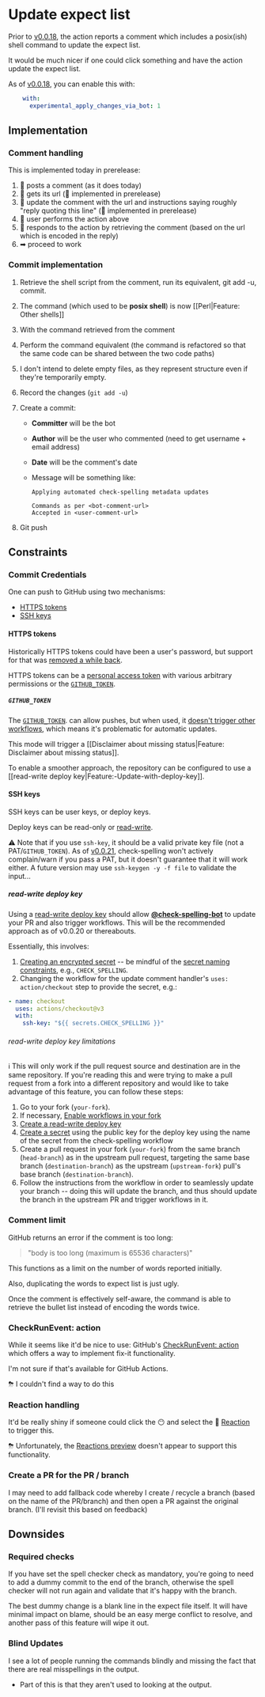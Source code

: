 # Update expect list

Prior to [v0.0.18](https://github.com/check-spelling/check-spelling/releases/tag/v0.0.18), the action reports a comment which includes a posix(ish) shell command to update the expect list.

It would be much nicer if one could click something and have the action update the expect list.

As of [v0.0.18](https://github.com/check-spelling/check-spelling/releases/tag/v0.0.18), you can enable this with:

```yaml
    with:
      experimental_apply_changes_via_bot: 1
```

## Implementation

### Comment handling

This is implemented today in prerelease:

1. 🤖 posts a comment (as it does today)
1. 🤖 gets its url (🌟 implemented in prerelease)
1. 🤖 update the comment with the url and instructions saying roughly "reply quoting this line" (🌟 implemented in prerelease)
1. 🤺 user performs the action above
1. 🤖 responds to the action by retrieving the comment (based on the url which is encoded in the reply)
1. ➡ proceed to work

### Commit implementation

1. Retrieve the shell script from the comment, run its equivalent, git add -u, commit.
1. The command (which used to be **posix shell**) is now [[Perl|Feature: Other shells]]
1. With the command retrieved from the comment
1. Perform the command equivalent (the command is refactored so that the same code can be shared between the two code paths)
1. I don't intend to delete empty files, as they represent structure even if they're temporarily empty.
1. Record the changes (`git add -u`)
1. Create a commit:

   - **Committer** will be the bot
   - **Author** will be the user who commented (need to get username + email address)
   - **Date** will be the comment's date
   - Message will be something like:

     ```
     Applying automated check-spelling metadata updates

     Commands as per <bot-comment-url>
     Accepted in <user-comment-url>
     ```

1. Git push

## Constraints

### Commit Credentials

One can push to GitHub using two mechanisms:

- [HTTPS tokens](#https-tokens)
- [SSH keys](#ssh-keys)

#### HTTPS tokens

Historically HTTPS tokens could have been a user's password, but support for that was [removed a while back](https://github.blog/2020-12-15-token-authentication-requirements-for-git-operations/).

HTTPS tokens can be a [personal access token](https://docs.github.com/en/authentication/keeping-your-account-and-data-secure/creating-a-personal-access-token) with various arbitrary permissions or the [`GITHUB_TOKEN`](#github_token).

##### `GITHUB_TOKEN`

The [`GITHUB_TOKEN`](https://docs.github.com/en/actions/security-guides/automatic-token-authentication). can allow pushes, but when used, it [doesn't trigger other workflows](https://docs.github.com/en/actions/security-guides/automatic-token-authentication#using-the-github_token-in-a-workflow), which means it's problematic for automatic updates.

This mode will trigger a [[Disclaimer about missing status|Feature: Disclaimer about missing status]].

To enable a smoother approach, the repository can be configured to use a [[read-write deploy key|Feature:-Update-with-deploy-key]].

#### SSH keys

SSH keys can be user keys, or deploy keys.

Deploy keys can be read-only or [read-write](#read-write-deploy-key).

⚠️ Note that if you use `ssh-key`, it should be a valid private key file (not a PAT/`GITHUB_TOKEN`).
As of [v0.0.21](https://github.com/check-spelling/check-spelling/releases/tag/v0.0.21), check-spelling won't actively complain/warn if you pass a PAT, but it doesn't guarantee that it will work either. A future version may use `ssh-keygen -y -f file` to validate the input...

##### read-write deploy key

Using a [read-write deploy key](https://docs.github.com/en/developers/overview/managing-deploy-keys#setup-2) should allow [**@check-spelling-bot**](https://github.com/check-spelling-bot) to update your PR and also trigger workflows. This will be the recommended approach as of v0.0.20 or thereabouts.

Essentially, this involves:

1. [Creating an encrypted secret](https://docs.github.com/en/actions/security-guides/encrypted-secrets#creating-encrypted-secrets-for-a-repository) -- be mindful of the [secret naming constraints](https://docs.github.com/en/actions/security-guides/encrypted-secrets#naming-your-secrets), e.g., `CHECK_SPELLING`.
2. Changing the workflow for the update comment handler's `uses: action/checkout` step to provide the secret, e.g.:

```yaml
- name: checkout
  uses: actions/checkout@v3
  with:
    ssh-key: "${{ secrets.CHECK_SPELLING }}"
```

###### read-write deploy key limitations

ℹ️ This will only work if the pull request source and destination are in the same repository.
If you're reading this and were trying to make a pull request from a fork into a different repository and would like to take advantage of this feature, you can follow these steps:

1. Go to your fork (`your-fork`).
2. If necessary, [Enable workflows in your fork](https://github.com/github/docs/issues/15761)
3. [Create a read-write deploy key](https://docs.github.com/en/developers/overview/managing-deploy-keys#deploy-keys)
4. [Create a secret](https://docs.github.com/en/actions/security-guides/encrypted-secrets#creating-encrypted-secrets-for-a-repository) using the public key for the deploy key using the name of the secret from the check-spelling workflow
5. Create a pull request in your fork (`your-fork`) from the same branch (`head-branch`) as in the upstream pull request, targeting the same base branch (`destination-branch`) as the upstream (`upstream-fork`) pull's base branch (`destination-branch`).
6. Follow the instructions from the workflow in order to seamlessly update your branch -- doing this will update the branch, and thus should update the branch in the upstream PR and trigger workflows in it.

### Comment limit

GitHub returns an error if the comment is too long:

> "body is too long (maximum is 65536 characters)"

This functions as a limit on the number of words reported initially.

Also, duplicating the words to expect list is just ugly.

Once the comment is effectively self-aware, the command is able to retrieve the bullet list instead of encoding the words twice.

### CheckRunEvent: action

While it seems like it'd be nice to use:
GitHub's [CheckRunEvent: action](https://developer.github.com/v3/activity/events/types/#checkrunevent-api-payload)
which offers a way to implement fix-it functionality.

I'm not sure if that's available for GitHub Actions.

⛈ I couldn't find a way to do this

### Reaction handling

It'd be really shiny if someone could click the 😶 and select the 🚀 [Reaction](https://developer.github.com/v3/reactions/) to trigger this.

⛈ Unfortunately, the [Reactions preview](https://developer.github.com/changes/2016-05-12-reactions-api-preview) doesn't appear to support this functionality.

### Create a PR for the PR / branch

I may need to add fallback code whereby I create / recycle a branch (based on the name of the PR/branch) and then open a PR against the original branch. (I'll revisit this based on feedback)

## Downsides

### Required checks

If you have set the spell checker check as mandatory, you're going to need to add a dummy commit to the end of the branch, otherwise the spell checker will not run again and validate that it's happy with the branch.

The best dummy change is a blank line in the expect file itself. It will have minimal impact on blame, should be an easy merge conflict to resolve, and another pass of this feature will wipe it out.

### Blind Updates

I see a lot of people running the commands blindly and missing the fact that there are real misspellings in the output.

- Part of this is that they aren't used to looking at the output.
